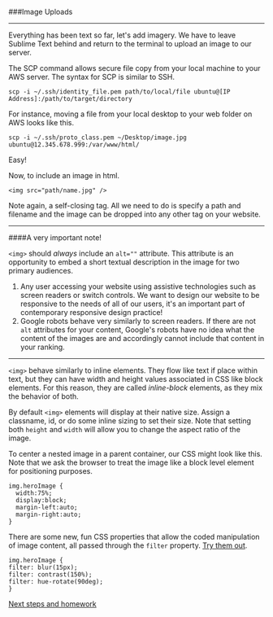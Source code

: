 ###Image Uploads

---

Everything has been text so far, let's add imagery. We have to leave Sublime Text behind and return to the terminal to upload an image to our server.

The SCP command allows secure file copy from your local machine to your AWS server. The syntax for SCP is similar to SSH.

```
scp -i ~/.ssh/identity_file.pem path/to/local/file ubuntu@[IP Address]:/path/to/target/directory
```

For instance, moving a file from your local desktop to your web folder on AWS looks like this.

```
scp -i ~/.ssh/proto_class.pem ~/Desktop/image.jpg ubuntu@12.345.678.999:/var/www/html/
```

Easy!

Now, to include an image in html.

```
<img src="path/name.jpg" />
```

Note again, a self-closing tag. All we need to do is specify a path and filename and the image can be dropped into any other tag on your website.

---
####A very important note!

`<img>` should *always* include an `alt=""` attribute. This attribute is an opportunity to embed a short textual description in the image for two primary audiences.

1. Any user accessing your website using assistive technologies such as screen readers or switch controls. We want to design our website to be responsive to the needs of all of our users, it's an important part of contemporary responsive design practice!
2. Google robots behave very similarly to screen readers. If there are not `alt` attributes for your content, Google's robots have no idea what the content of the images are and accordingly cannot include that content in your ranking.  

---
`<img>` behave similarly to inline elements. They flow like text if place within text, but they can have width and height values associated in CSS like block elements. For this reason, they are called *inline-block* elements, as they mix the behavior of both.

By default `<img>` elements will display at their native size. Assign a classname, id, or do some inline sizing to set their size. Note that setting both `height` and `width` will allow you to change the aspect ratio of the image.

To center a nested image in a parent container, our CSS might look like this. Note that we ask the browser to treat the image like a block level element for positioning purposes.

```
img.heroImage {
  width:75%;
  display:block;
  margin-left:auto;
  margin-right:auto;
}
```

There are some new, fun CSS properties that allow the coded manipulation of image content, all passed through the `filter` property. [Try them out](http://www.w3schools.com/cssref/css3_pr_filter.asp).

```
img.heroImage {
filter: blur(15px);
filter: contrast(150%);
filter: hue-rotate(90deg);
}
```

[Next steps and homework](nextsteps.md)
